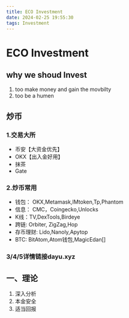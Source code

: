 ```yaml
---
title: ECO Investment
date: 2024-02-25 19:55:30
tags: Investment
---
```


# ECO Investment

## why we shoud Invest

1. too make money and gain the movbilty
2. too be a humen

## 炒币

### 1.交易大所

* 币安【大资金优先】
* OKX【出入金好用】
* 抹茶
* Gate

### 2.炒币常用

* 钱包： OKX,Metamask,IMtoken,Tp,Phantom
* 信息： CMC，Coingecko,Unlocks
* K线：TV,DexTools,Birdeye
* 跨链: Orbiter, ZigZag,Hop
* 存币理财: Lido,Nanoly,Apytop
* BTC: BitAtom,Atom钱包,MagicEdan[]

### 3/4/5详情链接dayu.xyz

## 一、理论

1. 深入分析
2. 本金安全
3. 适当回报
